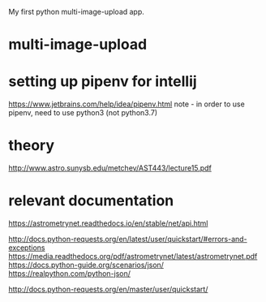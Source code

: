My first python multi-image-upload app.
# multi-image-upload

# setting up pipenv for intellij
https://www.jetbrains.com/help/idea/pipenv.html
 note - in order to use pipenv, need to use python3 (not python3.7)

# theory
http://www.astro.sunysb.edu/metchev/AST443/lecture15.pdf

# relevant documentation
https://astrometrynet.readthedocs.io/en/stable/net/api.html

http://docs.python-requests.org/en/latest/user/quickstart/#errors-and-exceptions
https://media.readthedocs.org/pdf/astrometrynet/latest/astrometrynet.pdf
https://docs.python-guide.org/scenarios/json/
https://realpython.com/python-json/

http://docs.python-requests.org/en/master/user/quickstart/
